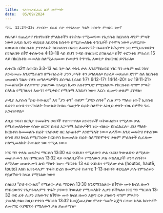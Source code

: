 ```yaml
---
title:  የእግዚአብሔር ልጅ መምጣት
date:   05/09/2024
---
```


`ማር. 13:24–32ን ያንብቡ። በዚህ ቦታ የተገለጸው ትልቅ ክስተት ምንድር ነው?`



የፀሐይ፣ የጨረቃና የክዋክብት ምልክቶችን ተከትሎ የሚመጣው የኢየሱስ ክርስቶስ ዳግም ምጻት ነው። አዲስ ኪዳን ወደዚህ አስደናቂ ክስተት በሚያመለክቱ ትንቢቶች የተሞላ ነው። ሐዋርያው ጳውሎስ በክርስቶስ ያንቀላፉት ክርስቶስን በአየር ለመገናኘት በመነሳት ከሕያዋን ጋር የሚነጠቁበትን በገለጸበት በ1ኛ ተሰሎንቄ 4፡13-18 ላይ ይህን ጉዳይ በዝርዝር ይገልጻል። በ1ኛ ቆሮንቶስ ምዕራፍ 15 ላይ በክርስቶስ መመለስ ስለሚፈጸመው የሙታን ትንሣኤ እውነታ   በዝርዝር ይናገራል።

ጴጥሮስ በ2ኛ ጴጥሮስ 3፡3-13 ላይ ጌታ ስለ ተስፋ ቃሉ እንደማይዘገይ ነገር ግን ሁሉም ወደ ንስሃ እንዲመጡ እንደሚፈልግ በማብራራት ያንን ታላቅ ቀን ይገልጻል። የራዕይ መጽሐፍ ደግሞ ስለ ክርስቶስ መመለስ ግልጽ የሆኑ መግለጫዎችን ይሰጣል (ራዕይ 1፡7፤ 6፡12-17፤ 14፡14-20፤ እና 19፡11-21ን ይመልከቱ)። ተለዋዋጭ ያልሆነው የአዲስ ኪዳን አስተምህሮ የሚገልጸው የክርስቶስ ዳግም ምጻት በአካል የሚገለጽ፣ እውን፣ የሚታይና የሚሰማ እንደሆነ ነው። እርሱ ሲመጣ ሁሉም ያየዋል።

ታዲያ ኢየሱስ “ይህ ትውልድ” እና “ያን ቀን” ወይም “ያቺን ሰዓት” ሲል ምን ማለቱ ነው? ኢየሱስ ይህንን ሀሳብ የተናገረለት ትውልድ ከብዙ ዓመታት በፊት ስለሞተ እነዚህ ቃላት ብዙ ሰዎችን ግራ አጋብተዋል።

ለዚህ ንባብ በርካታ የመፍትሄ ሀሳቦች ተሰጥተዋል። አንዳንዶች ‹‹ትውልድ›› የሚለው ቃል የሚያመለክተው የሰው ዘርን፣ በዚህ አጋጣሚ አይሁዶችን ነው ብለው ይከራከራሉ። ይህ ማለት ክርስቶስ ከመመለሱ በፊት የአይሁድ ዘር አይጠፋም እንደማለት ነው። ሌላኛው እንደ መፍትሄ የቀረበው ሀሳብ ይህ ክፍል የሚናገረው ክርስቶስ ከመመለሱ በፊት ስለማይሞትና ሁሉም ምልክቶች ሲፈጸሙ ስለሚመለከት ትውልድ ነው የሚል ነው።

ነገር ግን ቀላሉ መፍትሄ ማርቆስ 13፡30 ላይ ‹‹ይህ›› የሚለውን ቃል ‹‹ይህ ትውልድ›› ለሚለው መጠቀሙን እና በማርቆስ 13፡32 ላይ ‹‹ስለዚያች›› የሚለውን ቃል ‹‹ስለዚያች ቀንና ሰዓት›› ለሚለው መጠቀሙን ልብ ማለት ነው። ማርቆስ 13 ላይ ‹‹ይህ›› የሚለው ቃል (houtos, hautē, touto) እስከ ኢየሩሳሌም ጥፋት ድረስ በመምራት ከቁጥር 1-13 በብዛት ቀርቧል። ቃሉ የምዕራፉን የኋለኛውን ክፍል የሚገልጽ ነው።

ስለዚህ “ይህ ትውልድ” የሚለው ቃል ማርቆስ 13፡30 እንደሚገልጸው በ1ኛው መቶ ክፍለ ዘመን የነበረውንና የኢየሩሳሌምን ጥፋት ያየውን ትውልድ የሚመለከት ሊሆን ይችላል። ነገር ግን ማርቆስ 13፡32 ወደ ፊት ሊሆን ያለውንና ከ1ኛው መቶ ክፍለ ዘመን እጅግ ርቆ ያለውን ዳግም ምጻትን ያመለክታል። ከዚህ የተነሳ ማርቆስ 13፡32 ከመጀመሪያው ምዕተ ዓመት እጅግ ርቀው ስላሉ ክስተቶች ለመናገር ‹‹ያቺን›› የሚለውን ቃል ይጠቀማል።
